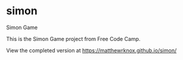 # simon
Simon Game

This is the Simon Game project from Free Code Camp.

View the completed version at https://matthewrknox.github.io/simon/

